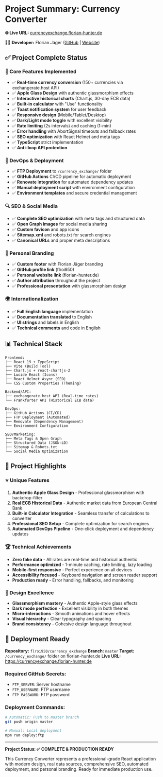 # Project Summary: Currency Converter

**🌐 Live URL:** [currencyexchange.florian-hunter.de](https://currencyexchange.florian-hunter.de)

**👨‍💻 Developer:** Florian Jäger ([GitHub](https://github.com/flroi950) | [Website](https://florian-hunter.de))

## ✅ Project Complete Status

### 🎯 Core Features Implemented
- ✅ **Real-time currency conversion** (150+ currencies via exchangerate.host API)
- ✅ **Apple Glass Design** with authentic glassmorphism effects
- ✅ **Interactive historical charts** (Chart.js, 30-day ECB data)
- ✅ **Built-in calculator** with "Use" functionality
- ✅ **Toast notification system** for user feedback
- ✅ **Responsive design** (Mobile/Tablet/Desktop)
- ✅ **Dark/Light mode toggle** with excellent visibility
- ✅ **Rate limiting** (2s intervals) and caching (1-min)
- ✅ **Error handling** with AbortSignal timeouts and fallback rates
- ✅ **SEO optimization** with React Helmet and meta tags
- ✅ **TypeScript** strict implementation
- ✅ **Anti-loop API protection**

### 🚀 DevOps & Deployment
- ✅ **FTP Deployment** to `/currency_exchange/` folder
- ✅ **GitHub Actions** CI/CD pipeline for automatic deployment
- ✅ **Renovate Integration** for automated dependency updates
- ✅ **Manual deployment script** with environment configuration
- ✅ **Environment templates** and secure credential management

### 🔍 SEO & Social Media
- ✅ **Complete SEO optimization** with meta tags and structured data
- ✅ **Open Graph images** for social media sharing
- ✅ **Custom favicon** and app icons
- ✅ **Sitemap.xml** and robots.txt for search engines
- ✅ **Canonical URLs** and proper meta descriptions

### 🎨 Personal Branding
- ✅ **Custom footer** with Florian Jäger branding
- ✅ **GitHub profile link** (flroi950)
- ✅ **Personal website link** (florian-hunter.de)
- ✅ **Author attribution** throughout the project
- ✅ **Professional presentation** with glassmorphism design

### 🌍 Internationalization
- ✅ **Full English language** implementation
- ✅ **Documentation translated** to English
- ✅ **UI strings** and labels in English
- ✅ **Technical comments** and code in English

## 📊 Technical Stack

```
Frontend:
├── React 19 + TypeScript
├── Vite (Build Tool)
├── Chart.js + react-chartjs-2
├── Lucide React (Icons)
├── React Helmet Async (SEO)
└── CSS Custom Properties (Theming)

Backend/API:
├── exchangerate.host API (Real-time rates)
└── Frankfurter API (Historical ECB data)

DevOps:
├── GitHub Actions (CI/CD)
├── FTP Deployment (Automated)
├── Renovate (Dependency Management)
└── Environment Configuration

SEO/Marketing:
├── Meta Tags & Open Graph
├── Structured Data (JSON-LD)
├── Sitemap & Robots.txt
└── Social Media Optimization
```

## 🎯 Project Highlights

### ⭐ Unique Features
1. **Authentic Apple Glass Design** - Professional glassmorphism with backdrop-filter
2. **Real ECB Historical Data** - Authentic market data from European Central Bank
3. **Built-in Calculator Integration** - Seamless transfer of calculations to converter
4. **Professional SEO Setup** - Complete optimization for search engines
5. **Automated DevOps Pipeline** - One-click deployment and dependency updates

### 🏆 Technical Achievements
- **Zero fake data** - All rates are real-time and historical authentic
- **Performance optimized** - 1-minute caching, rate limiting, lazy loading
- **Mobile-first responsive** - Perfect experience on all devices
- **Accessibility focused** - Keyboard navigation and screen reader support
- **Production ready** - Error handling, fallbacks, and monitoring

### 🎨 Design Excellence
- **Glassmorphism mastery** - Authentic Apple-style glass effects
- **Dark mode perfection** - Excellent visibility in both themes
- **Micro-interactions** - Smooth animations and hover effects
- **Visual hierarchy** - Clear typography and spacing
- **Brand consistency** - Cohesive design language throughout

## 🚀 Deployment Ready

**Repository:** `flroi950/currency_exchange`
**Branch:** `master`
**Target:** `/currency_exchange/` folder on florian-hunter.de
**Live URL:** https://currencyexchange.florian-hunter.de

### Required GitHub Secrets:
- `FTP_SERVER`: Server hostname
- `FTP_USERNAME`: FTP username
- `FTP_PASSWORD`: FTP password

### Deployment Commands:
```bash
# Automatic: Push to master branch
git push origin master

# Manual: Local deployment
npm run deploy:ftp
```

---

**Project Status: ✅ COMPLETE & PRODUCTION READY**

This Currency Converter represents a professional-grade React application with modern design, real data sources, comprehensive SEO, automated deployment, and personal branding. Ready for immediate production use.
